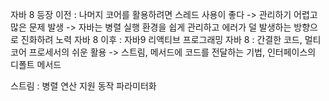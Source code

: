 자바 8 등장 이전 : 나머지 코어를 활용하려면 스레드 사용이 좋다 -> 관리하기 어렵고 많은 문제 발생 -> 자바는 병렬 실행 환경을 쉽게 관리하고 에러가 덜 발생하는 방향으로 진화하려 노력
자바 8 이후 : 자바9 리액티브 프로그래밍
자바 8 : 간결한 코드, 멀티코어 프로세서의 쉬운 활용 -> 스트림, 메서드에 코드를 전달하는 기법, 인터페이스의 디폴트 메서드

스트림 : 병렬 연산 지원
동작 파라미터화